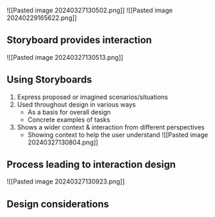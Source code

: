 ![[Pasted image 20240327130502.png]]
![[Pasted image 20240229165622.png]]
## Storyboard provides interaction
![[Pasted image 20240327130513.png]]
## Using Storyboards
1. Express proposed or imagined scenarios/situations
2. Used throughout design in various ways
	- As a basis for overall design
	- Concrete examples of tasks
3. Shows a wider context & interaction from different perspectives
	- Showing context to help the user understand
![[Pasted image 20240327130804.png]]
## Process leading to interaction design
![[Pasted image 20240327130923.png]]
## Design considerations

